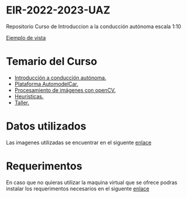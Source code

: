 # EIR-2022-2023-UAZ
Repositorio Curso de Introduccion a la conducción autónoma escala 1:10

[Ejemplo de vista](https://github.com/jsaldivar1937/EIR-2022-2023-UAZ/blob/main/Introduccion/Ros%20For%20Beginners.ipynb)


# Temario del Curso
 - [Introducción a conducción autónoma.](https://github.com/jsaldivar1937/EIR-2022-2023-UAZ/tree/main/Introduccion)
 - [Plataforma AutomodelCar.](https://github.com/jsaldivar1937/EIR-2022-2023-UAZ/tree/main/)
 - [Procesamiento de imágenes con openCV.](https://github.com/jsaldivar1937/EIR-2022-2023-UAZ/tree/main/)
 - [Heurísticas.](https://github.com/jsaldivar1937/EIR-2022-2023-UAZ/tree/main/Heuristicas)
 - [Taller.](https://github.com/jsaldivar1937/EIR-2022-2023-UAZ/tree/main/Taller)

# Datos utilizados
Las imagenes utilizadas se encuentrar en el siguente [enlace](https://github.com/jsaldivar1937/EIR-2022-2023-UAZ/tree/main/ImagenesEIR) 

# Requerimentos
En caso que no quieras utilizar la maquina virtual que se ofrece podras instalar los requerimentos necesarios en el siguente [enlace](https://github.com/jsaldivar1937/EIR-2022-2023-UAZ/blob/main/Requerimentos/README.md)
